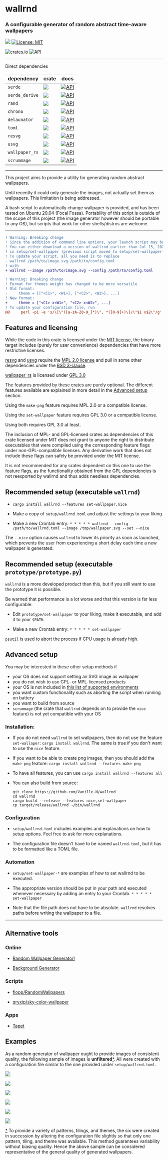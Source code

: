# wallrnd
### A configurable generator of random abstract time-aware wallpapers

[![](https://img.shields.io/badge/github-Vanille--N/wallrnd-8da0cb?logo=github)](https://github.com/Vanille-N/wallrnd)
[![License: MIT](https://img.shields.io/badge/License-MIT-yellow.svg)](https://opensource.org/licenses/MIT)

[![crates.io](http://meritbadge.herokuapp.com/wallrnd)](https://crates.io/crates/wallrnd)
[![API](https://docs.rs/wallrnd/badge.svg)](https://docs.rs/wallrnd)

---
Direct dependencies

| dependency        | crate                              | docs                                  |
|-------------------|------------------------------------|---------------------------------------|
| `serde`           | [![][serde_cb]][serde_c]           | [![API][serde_db]][serde_d]           |
| `serde_derive`    | [![][derive_cb]][derive_c]         | [![API][derive_db]][derive_d]         |
| `rand`            | [![][rand_cb]][rand_c]             | [![API][rand_db]][rand_d]             |
| `chrono`          | [![][chrono_cb]][chrono_c]         | [![API][chrono_db]][chrono_d]         |
| `delaunator`      | [![][delaunator_cb]][delaunator_c] | [![API][delaunator_db]][delaunator_d] |
| `toml`            | [![][toml_cb]][toml_c]             | [![API][toml_db]][toml_d]             |
| `resvg`           | [![][resvg_cb]][resvg_c]           | [![API][resvg_db]][resvg_d]           |
| `usvg`            | [![][usvg_cb]][usvg_c]             | [![API][usvg_db]][usvg_d]             |
| `wallpaper_rs`    | [![][wallpaper_cb]][wallpaper_c]   | [![API][wallpaper_db]][wallpaper_d]   |
| `scrummage`       | [![][scrummage_cb]][scrummage_c]   | [![API][scrummage_db]][scrummage_d]   |

---

This project aims to provide a utility for generating random abstract wallpapers.

Until recently it could only generate the images, not actually set them as wallpapers. This limitation is being addressed.

A bash script to automatically change wallpaper is provided, and has been tested on Ubuntu 20.04 (Focal Fossa).
Portability of this script is outside of the scope of this project (the image generator however should be portable to any OS), but scripts that work for other shells/distros are welcome.


---

```diff
! Warning: Breaking change
! Since the addition of command line options, your launch script may be broken for the latest version
! You can either download a version of wallrnd earlier than Jul 15, 2020, or see the new format
! in setup/set-wallpaper (previous script moved to setup/set-wallpaper-obsolete)
! To update your script, all you need is to replace
- wallrnd /path/to/image.svg /path/to/config.toml
! with
+ wallrnd --image /path/to/image.svg --config /path/to/config.toml
```

```diff
! Warning: Breaking change
! Format for themes weight has changed to be more versatile
! Old format:
-     theme = [["<C1>", <W1>], ["<C2>", <W2>], ...]
! New format:
+     theme = ["<C1> x<W1>", "<C2> x<W2>", ...]
! To update your configuration file, run
@@     perl -pi -e 's/\[\"([a-zA-Z0-9_]*)\", *([0-9]+)\]/\"$1 x$2\"/g' setup/wallrnd.toml    @@
```

## Features and licensing

While the code in this crate is licensed under the [MIT license](https://opensource.org/licenses/MIT), the binary target includes (purely for user convenience) dependencies that have more restrictive licenses.

[resvg](https://crates.io/crates/resvg) and [usvg](https://crates.io/usvg) require the [MPL 2.0 license](https://opensource.org/licenses/MPL-2.0) and pull in some other dependencies under the [BSD 3-clause](https://opensource.org/licenses/BSD-3-Clause).

[wallpaper_rs](https://crates.io/crates/wallpaper_rs) is licensed under [GPL 3.0](https://opensource.org/licenses/GPL-3.0)

The features provided by these crates are purely optional. The different features available are explained in more detail in the [Advanced setup](#advanced-setup) section.

Using the `make-png` feature requires MPL 2.0 or a compatible license.

Using the `set-wallpaper` feature requires GPL 3.0 or a compatible license.

Using both requires GPL 3.0 at least.

The inclusion of MPL- and GPL-licensed crates as dependencies of this crate licensed under MIT does not grant to anyone the right to distribute executables that were compiled using the corresponding feature flags under non-GPL-compatible licenses. Any derivative work that does not include these flags can safely be provided under the MIT license.

It is not recommended for any crates dependent on this one to use the feature flags, as the functionality obtained from the GPL dependencies is not reexported by wallrnd and thus adds needless dependencies.

## Recommended setup (executable `wallrnd`)

* `cargo install wallrnd --features set-wallpaper,nice`

* Make a copy of `setup/wallrnd.toml` and adjust the settings to your liking

* Make a new Crontab entry: `* * * * * wallrnd --config /path/to/wallrnd.toml --image /tmp/wallpaper.svg --set --nice`

The `--nice` option causes `wallrnd` to lower its priority as soon as launched, which prevents the user from experiencing a short delay each time a new wallpaper is generated.

## Recommended setup (executable `prototype/prototype.py`)

`wallrnd` is a more developed product than this, but if you still want to use the prototype it is possible.

Be warned that performance is a lot worse and that this version is far less configurable.

* Edit `prototype/set-wallpaper` to your liking, make it executable, and add it to your `$PATH`.

* Make a new Crontab entry: `* * * * * set-wallpaper`

[`psutil`](https://pypi.org/project/psutil/) is used to abort the process if CPU usage is already high.


## Advanced setup

You may be interested in these other setup methods if
- your OS does not support setting an SVG image as wallpaper
- you do not wish to use GPL- or MPL-licensed products
- your OS is not included in [this list of supported environments](https://github.com/vineetred/flowy#supported-environments)
- you want custom functionality such as aborting the script when running on battery
- you want to build from source
- `scrummage` (the crate that `wallrnd` depends on to provide the `nice` feature) is not yet compatible with your OS

### Installation:
* If you do not need `wallrnd` to set wallpapers, then do not use the feature `set-wallaper`: `cargo install wallrnd`. The same is true if you don't want to use the `nice` feature.

* If you want to be able to create png images, then you should add the `make-png` feature: `cargo install wallrnd --features make-png`

* To have all features, you can use `cargo install wallrnd --features all`

* You can also build from source:
  ```
  git clone https://github.com/Vanille-N/wallrnd
  cd wallrnd
  cargo build --release --features nice,set-wallpaper
  cp target/release/wallrnd ~/bin/wallrnd
  ```

### Configuration
* `setup/wallrnd.toml` includes examples and explanations on how to setup options. Feel free to ask for more explanations.

* The configuration file doesn't have to be named `wallrnd.toml`, but it has to be formatted like a TOML file.

### Automation
* `setup/set-wallpaper-*` are examples of how to set wallrnd to be executed.

* The appropriate version should be put in your path and executed whenever necessary by adding an entry to your Crontab. `* * * * * set-wallpaper`

* Note that the file path does not have to be absolute. `wallrnd` resolves paths before writing the wallpaper to a file.

---

## Alternative tools

### Online

* [Random Wallpaper Generator!](http://bjmiller.net/canvas/wallpaper/)

* [Background Generator](https://bggenerator.com/)

### Scripts

* [flopp/RandomWallpapers](https://github.com/flopp/RandomWallpapers)

* [qryxip/sky-color-wallpaper](https://crates.io/crates/sky-color-wallpaper)

### Apps
* [Tapet](https://play.google.com/store/apps/details?id=com.sharpregion.tapet&hl=en_US)

## Examples

As a random generator of wallpaper ought to provide images of consistent quality, the following sample of images is **unfiltered**<a name="return-methodology">[\*](#methodology)</a>. All were created with a configuration file similar to the one provided under `setup/wallrnd.toml`.

![](docs/samples/image-1.svg)

![](docs/samples/image-2.svg)

![](docs/samples/image-3.svg)

![](docs/samples/image-4.svg)

![](docs/samples/image-5.svg)

![](docs/samples/image-6.svg)


<a name="methodology">[\*](#return-methodology)</a> To provide a variety of patterns, tilings, and themes, the six were created in succession by altering the configuration file slightly so that only one pattern, tiling, and theme was available. This method guarantees variability without biasing quality. Hence the above sample can be considered representative of the general quality of generated wallpapers.

<!-- Links section -->
[serde_c]: https://crates.io/crates/serde
[serde_cb]: https://meritbadge.herokuapp.com/serde
[serde_d]: https://docs.rs/serde
[serde_db]: https://docs.rs/serde/badge.svg

[derive_c]: https://crates.io/crates/serde_derive
[derive_cb]: https://meritbadge.herokuapp.com/serde_derive
[derive_d]: https://docs.rs/serde_derive
[derive_db]: https://docs.rs/serde_derive/badge.svg

[rand_c]: https://crates.io/crates/rand
[rand_cb]: https://meritbadge.herokuapp.com/rand
[rand_d]: https://docs.rs/rand
[rand_db]: https://docs.rs/rand/badge.svg

[toml_c]: https://crates.io/crates/toml
[toml_cb]: https://meritbadge.herokuapp.com/toml
[toml_d]: https://docs.rs/toml
[toml_db]: https://docs.rs/toml/badge.svg

[chrono_c]: https://crates.io/crates/chrono
[chrono_cb]: https://meritbadge.herokuapp.com/chrono
[chrono_d]: https://docs.rs/chrono
[chrono_db]: https://docs.rs/chrono/badge.svg

[delaunator_c]: https://crates.io/crates/delaunator
[delaunator_cb]: https://meritbadge.herokuapp.com/delaunator
[delaunator_d]: https://docs.rs/delaunator
[delaunator_db]: https://docs.rs/delaunator/badge.svg

[resvg_c]: https://crates.io/crates/resvg
[resvg_cb]: https://meritbadge.herokuapp.com/resvg
[resvg_d]: https://docs.rs/resvg
[resvg_db]: https://docs.rs/resvg/badge.svg

[usvg_c]: https://crates.io/crates/usvg
[usvg_cb]: https://meritbadge.herokuapp.com/usvg
[usvg_d]: https://docs.rs/usvg
[usvg_db]: https://docs.rs/usvg/badge.svg

[wallpaper_c]: https://crates.io/crates/wallpaper_rs
[wallpaper_cb]: https://meritbadge.herokuapp.com/wallpaper_rs
[wallpaper_d]: https://docs.rs/wallpaper_rs
[wallpaper_db]: https://docs.rs/wallpaper_rs/badge.svg

[scrummage_c]: https://crates.io/crates/scrummage
[scrummage_cb]: https://meritbadge.herokuapp.com/scrummage
[scrummage_d]: https://docs.rs/scrummage
[scrummage_db]: https://docs.rs/scrummage/badge.svg
